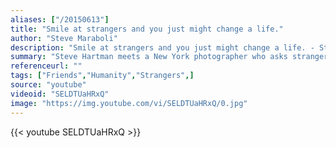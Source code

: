 ```yaml
---
aliases: ["/20150613"]
title: "Smile at strangers and you just might change a life."
author: "Steve Maraboli"
description: "Smile at strangers and you just might change a life. - Steve Maraboli quotes from GetInspired365.com"
summary: "Steve Hartman meets a New York photographer who asks strangers on the street to pose as though they're couples, friends or family."
referenceurl: ""
tags: ["Friends","Humanity","Strangers",]
source: "youtube"
videoid: "SELDTUaHRxQ"
image: "https://img.youtube.com/vi/SELDTUaHRxQ/0.jpg"
---
```


{{< youtube SELDTUaHRxQ >}}
